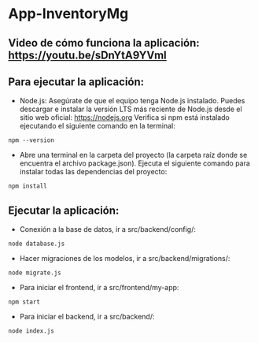 # App-InventoryMg
## Video de cómo funciona la aplicación: https://youtu.be/sDnYtA9YVmI


## Para ejecutar la aplicación:

- Node.js: Asegúrate de que el equipo tenga Node.js instalado. Puedes descargar e instalar la versión LTS más reciente de Node.js desde el sitio web oficial: https://nodejs.org
Verifica si npm está instalado ejecutando el siguiente comando en la terminal:

```
npm --version
```

- Abre una terminal en la carpeta del proyecto (la carpeta raíz donde se encuentra el archivo package.json). Ejecuta el siguiente comando para instalar todas las dependencias del proyecto:

```
npm install
```
## Ejecutar la aplicación:
  
- Conexión a la base de datos, ir a src/backend/config/:
```
node database.js
```
- Hacer migraciones de los modelos, ir a src/backend/migrations/:
```
node migrate.js
```
- Para iniciar el frontend, ir a src/frontend/my-app:
```
npm start
```
- Para iniciar el backend, ir a src/backend/:
```
node index.js
```
    
